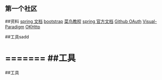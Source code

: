 ## 第一个社区

##资料
[spring 文档](https://spring.io/)
[bootstrap](https://www.bootcss.com/)
[菜鸟教程](https://www.runoob.com/java/java-tutorial.html)
[spring 官方文档](http://mybatis.org/spring-boot-starter/mybatis-spring-boot-autoconfigure/#)
[Github OAuth](https://developer.github.com/apps/building-oauth-apps/)
[Visual-Paradigm](https://www.visual-paradigm.com/)
[OKHttp](https://square.github.io/okhttp/)

##工具sadd

=======
##工具
=======
##工具
